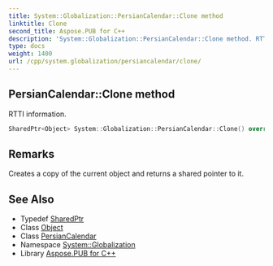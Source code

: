 ```yaml
---
title: System::Globalization::PersianCalendar::Clone method
linktitle: Clone
second_title: Aspose.PUB for C++
description: 'System::Globalization::PersianCalendar::Clone method. RTTI information in C++.'
type: docs
weight: 1400
url: /cpp/system.globalization/persiancalendar/clone/
---
```

## PersianCalendar::Clone method


RTTI information.

```cpp
SharedPtr<Object> System::Globalization::PersianCalendar::Clone() override
```

## Remarks


Creates a copy of the current object and returns a shared pointer to it. 
## See Also

* Typedef [SharedPtr](../../../system/sharedptr/)
* Class [Object](../../../system/object/)
* Class [PersianCalendar](../)
* Namespace [System::Globalization](../../)
* Library [Aspose.PUB for C++](../../../)
